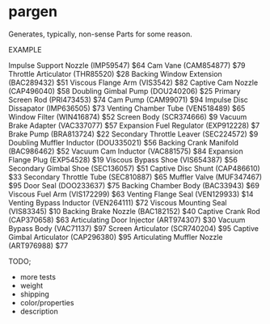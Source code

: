 # pargen

Generates, typically, non-sense Parts for some reason.

EXAMPLE

Impulse Support Nozzle (IMP59547) $64
Cam Vane (CAM854877) $79
Throttle Articulator (THR85520) $28
Backing Window Extension (BAC289432) $51
Viscous Flange Arm (VIS3542) $82
Captive Cam Nozzle (CAP496040) $58
Doubling Gimbal Pump (DOU240206) $25
Primary Screen Rod (PRI473453) $74
Cam Pump (CAM99071) $94
Impulse Disc Dissapator (IMP636505) $73
Venting Chamber Tube (VEN518489) $65
Window Filter (WIN416874) $52
Screen Body (SCR374666) $9
Vacuum Brake Adapter (VAC337077) $57
Expansion Fuel Regulator (EXP912228) $7
Brake Pump (BRA813724) $22
Secondary Throttle Leaver (SEC224572) $9
Doubling Muffler Inductor (DOU335021) $56
Backing Crank Manifold (BAC986462) $52
Vacuum Cam Inductor (VAC881575) $84
Expansion Flange Plug (EXP54528) $19
Viscous Bypass Shoe (VIS654387) $56
Secondary Gimbal Shoe (SEC136057) $51
Captive Disc Shunt (CAP486610) $33
Secondary Throttle Tube (SEC810887) $65
Muffler Valve (MUF347467) $95
Door Seal (DOO233637) $75
Backing Chamber Body (BAC33943) $69
Viscous Fuel Arm (VIS172299) $63
Venting Flange Seal (VEN129933) $14
Venting Bypass Inductor (VEN264111) $72
Viscous Mounting Seal (VIS83345) $10
Backing Brake Nozzle (BAC182152) $40
Captive Crank Rod (CAP370658) $63
Articulating Door Injector (ART974307) $30
Vacuum Bypass Body (VAC71137) $97
Screen Articulator (SCR740204) $95
Captive Gimbal Articulator (CAP296380) $95
Articulating Muffler Nozzle (ART976988) $77

TODO;
- more tests
- weight
- shipping
- color/properties
- description
